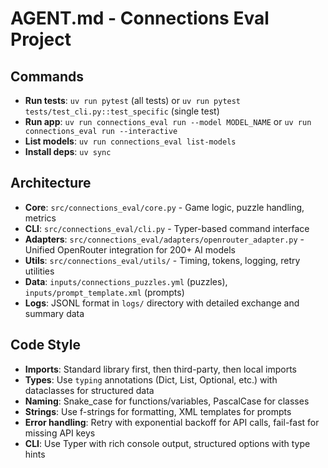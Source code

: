 # AGENT.md - Connections Eval Project

## Commands
- **Run tests**: `uv run pytest` (all tests) or `uv run pytest tests/test_cli.py::test_specific` (single test)  
- **Run app**: `uv run connections_eval run --model MODEL_NAME` or `uv run connections_eval run --interactive`
- **List models**: `uv run connections_eval list-models`
- **Install deps**: `uv sync`

## Architecture
- **Core**: `src/connections_eval/core.py` - Game logic, puzzle handling, metrics
- **CLI**: `src/connections_eval/cli.py` - Typer-based command interface
- **Adapters**: `src/connections_eval/adapters/openrouter_adapter.py` - Unified OpenRouter integration for 200+ AI models
- **Utils**: `src/connections_eval/utils/` - Timing, tokens, logging, retry utilities
- **Data**: `inputs/connections_puzzles.yml` (puzzles), `inputs/prompt_template.xml` (prompts)
- **Logs**: JSONL format in `logs/` directory with detailed exchange and summary data

## Code Style
- **Imports**: Standard library first, then third-party, then local imports
- **Types**: Use `typing` annotations (Dict, List, Optional, etc.) with dataclasses for structured data
- **Naming**: Snake_case for functions/variables, PascalCase for classes
- **Strings**: Use f-strings for formatting, XML templates for prompts  
- **Error handling**: Retry with exponential backoff for API calls, fail-fast for missing API keys
- **CLI**: Use Typer with rich console output, structured options with type hints
